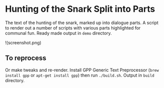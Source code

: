 # Hunting of the Snark Split into Parts

The text of the hunting of the snark, marked up into dialogue parts. A script to render out a number of scripts with various parts highlighted for communal fun. Ready made output in `demo` directory.

!(screenshot.png)

## To reprocess

Or make tweaks and re-render. Install GPP Generic Text Preprocessor (`brew install gpp` or `apt-get install gpp`) then run `./build.sh`. Output in `build` directory.